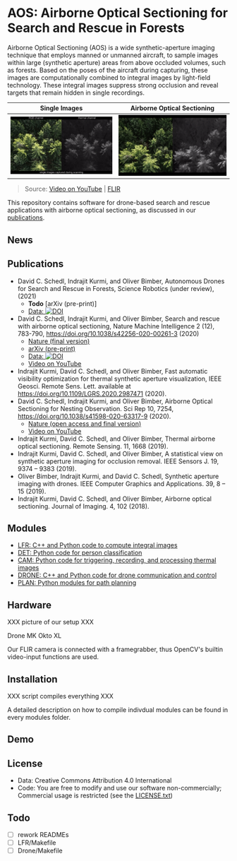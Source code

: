 # AOS: Airborne Optical Sectioning for Search and Rescue in Forests

Airborne Optical Sectioning (AOS) is a wide synthetic-aperture imaging technique that employs manned or unmanned aircraft, to sample images within large (synthetic aperture) areas from above occluded volumes, such as forests. Based on the poses of the aircraft during capturing, these images are computationally combined to integral images by light-field technology. These integral images suppress strong occlusion and reveal targets that remain hidden in single recordings.

Single Images         |  Airborne Optical Sectioning
:-------------------------:|:-------------------------:
![single-images](./img/Nature_single-images.gif) | ![AOS](./img/Nature_aos.gif)

> Source: [Video on YouTube](https://www.youtube.com/watch?v=kyKVQYG-j7U) | [FLIR](https://www.flir.com/discover/cores-components/researchers-develop-search-and-rescue-technology-that-sees-through-forest-with-thermal-imaging/)
 

This repository contains software for drone-based search and rescue applications with airborne optical sectioning, as discussed in our [publications](#publications).


## News


## Publications

- David C. Schedl, Indrajit Kurmi, and Oliver Bimber, Autonomous Drones for Search and Rescue in Forests, Science Robotics (under review), (2021)
  - **Todo** [arXiv (pre-print)]  
  - [Data: ](https://doi.org/10.5281/zenodo.4349220) [![DOI](https://zenodo.org/badge/DOI/10.5281/zenodo.4349220.svg)](https://doi.org/10.5281/zenodo.4349220)
- David C. Schedl, Indrajit Kurmi, and Oliver Bimber, Search and rescue with airborne optical sectioning, Nature Machine Intelligence 2 (12), 783-790, https://doi.org/10.1038/s42256-020-00261-3 (2020)
  - [Nature (final version)](https://www.nature.com/articles/s42256-020-00261-3) 
  - [arXiv (pre-print)](https://arxiv.org/pdf/2009.08835.pdf)
  - [Data: ](https://doi.org/10.5281/zenodo.3894773) [![DOI](https://zenodo.org/badge/DOI/10.5281/zenodo.3894773.svg)](https://doi.org/10.5281/zenodo.3894773)
  - [Video on YouTube](https://www.youtube.com/watch?v=kyKVQYG-j7U)
- Indrajit Kurmi, David C. Schedl, and Oliver Bimber, Fast automatic visibility optimization for thermal synthetic aperture visualization, IEEE Geosci. Remote Sens. Lett. available at https://doi.org/10.1109/LGRS.2020.2987471 (2020).
- David C. Schedl, Indrajit Kurmi, and Oliver Bimber, Airborne Optical Sectioning for Nesting Observation. Sci Rep 10, 7254, https://doi.org/10.1038/s41598-020-63317-9 (2020).
  - [Nature (open access and final version)](https://www.nature.com/articles/s41598-020-63317-9) 
  - [Video on YouTube](www.youtube.com/watch?v=81l-Y6rVznI)
- Indrajit Kurmi, David C. Schedl, and Oliver Bimber, Thermal airborne optical sectioning. Remote Sensing. 11, 1668 (2019).
- Indrajit Kurmi, David C. Schedl, and Oliver Bimber, A statistical view on synthetic aperture imaging for occlusion removal. IEEE Sensors J. 19, 9374 – 9383 (2019).
- Oliver Bimber, Indrajit Kurmi, and David C. Schedl, Synthetic aperture imaging with drones. IEEE Computer Graphics and Applications. 39, 8 – 15 (2019).
- Indrajit Kurmi, David C. Schedl, and Oliver Bimber, Airborne optical sectioning. Journal of Imaging. 4, 102 (2018).



## Modules

- [LFR:          C++ and Python code to compute integral images](LFR/README.md)
- [DET:          Python code for person classification](DET/README.md) 
- [CAM:          Python code for triggering, recording, and processing thermal images](CAM/README.md)
- [DRONE:        C++ and Python code for drone communication and control](DRONE/README.md)
- [PLAN:         Python modules for path planning](PLAN/README.md)


## Hardware

XXX picture of our setup XXX

Drone MK Okto XL

Our FLIR camera is connected with a framegrabber, thus OpenCV's builtin video-input functions are used.

## Installation

XXX script compiles everything XXX

A detailed description on how to compile indivdual modules can be found in every modules folder.

## Demo


## License
* Data: Creative Commons Attribution 4.0 International
* Code: You are free to modify and use our software non-commercially; Commercial usage is restricted (see the [LICENSE.txt](LICENSE.txt))


## Todo
* [ ] rework READMEs
* [ ] LFR/Makefile
* [ ] Drone/Makefile
